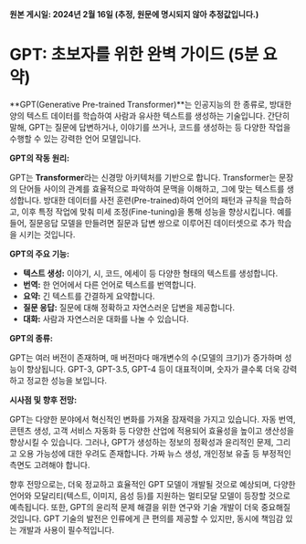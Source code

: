 **원본 게시일: 2024년 2월 16일 (추정, 원문에 명시되지 않아 추정값입니다.)**

# GPT: 초보자를 위한 완벽 가이드 (5분 요약)

**GPT(Generative Pre-trained Transformer)**는 인공지능의 한 종류로, 방대한 양의 텍스트 데이터를 학습하여 사람과 유사한 텍스트를 생성하는 기술입니다.  간단히 말해, GPT는 질문에 답변하거나, 이야기를 쓰거나, 코드를 생성하는 등 다양한 작업을 수행할 수 있는 강력한 언어 모델입니다.

**GPT의 작동 원리:**

GPT는 **Transformer**라는 신경망 아키텍처를 기반으로 합니다. Transformer는 문장의 단어들 사이의 관계를 효율적으로 파악하여 문맥을 이해하고, 그에 맞는 텍스트를 생성합니다.  방대한 데이터를 사전 훈련(Pre-trained)하여 언어의 패턴과 규칙을 학습하고, 이후 특정 작업에 맞춰 미세 조정(Fine-tuning)을 통해 성능을 향상시킵니다.  예를 들어, 질문응답 모델을 만들려면 질문과 답변 쌍으로 이루어진 데이터셋으로 추가 학습을 시키는 것입니다.

**GPT의 주요 기능:**

* **텍스트 생성:**  이야기, 시, 코드, 에세이 등 다양한 형태의 텍스트를 생성합니다.
* **번역:**  한 언어에서 다른 언어로 텍스트를 번역합니다.
* **요약:**  긴 텍스트를 간결하게 요약합니다.
* **질문 응답:**  질문에 대해 정확하고 자연스러운 답변을 제공합니다.
* **대화:**  사람과 자연스러운 대화를 나눌 수 있습니다.


**GPT의 종류:**

GPT는 여러 버전이 존재하며,  매 버전마다 매개변수의 수(모델의 크기)가 증가하며 성능이 향상됩니다.  GPT-3, GPT-3.5, GPT-4 등이 대표적이며,  숫자가 클수록 더욱 강력하고 정교한 성능을 보입니다.


**시사점 및 향후 전망:**

GPT는 다양한 분야에서 혁신적인 변화를 가져올 잠재력을 가지고 있습니다.  자동 번역, 콘텐츠 생성, 고객 서비스 자동화 등 다양한 산업에 적용되어 효율성을 높이고 생산성을 향상시킬 수 있습니다.  그러나,  GPT가 생성하는 정보의 정확성과 윤리적인 문제, 그리고 오용 가능성에 대한 우려도 존재합니다.  가짜 뉴스 생성, 개인정보 유출 등 부정적인 측면도 고려해야 합니다.

향후 전망으로는,  더욱 정교하고 효율적인 GPT 모델이 개발될 것으로 예상되며,  다양한 언어와 모달리티(텍스트, 이미지, 음성 등)를 지원하는 멀티모달 모델이 등장할 것으로 예측됩니다.  또한,  GPT의 윤리적 문제 해결을 위한 연구와 기술 개발이 더욱 중요해질 것입니다.  GPT 기술의 발전은 인류에게 큰 편의를 제공할 수 있지만,  동시에 책임감 있는 개발과 사용이 필수적입니다.
